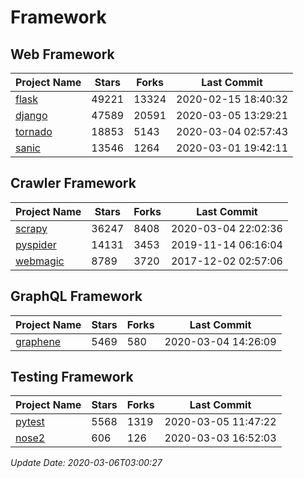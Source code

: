 # Framework

## Web Framework

| Project Name | Stars | Forks | Last Commit |
| ------------ | ----- | ----- | ----------- |
| [flask](https://github.com/pallets/flask) | 49221 | 13324 | 2020-02-15 18:40:32 |
| [django](https://github.com/django/django) | 47589 | 20591 | 2020-03-05 13:29:21 |
| [tornado](https://github.com/tornadoweb/tornado) | 18853 | 5143 | 2020-03-04 02:57:43 |
| [sanic](https://github.com/huge-success/sanic) | 13546 | 1264 | 2020-03-01 19:42:11 |

## Crawler Framework

| Project Name | Stars | Forks | Last Commit |
| ------------ | ----- | ----- | ----------- |
| [scrapy](https://github.com/scrapy/scrapy) | 36247 | 8408 | 2020-03-04 22:02:36 |
| [pyspider](https://github.com/binux/pyspider) | 14131 | 3453 | 2019-11-14 06:16:04 |
| [webmagic](https://github.com/code4craft/webmagic) | 8789 | 3720 | 2017-12-02 02:57:06 |

## GraphQL Framework

| Project Name | Stars | Forks | Last Commit |
| ------------ | ----- | ----- | ----------- |
| [graphene](https://github.com/graphql-python/graphene) | 5469 | 580 | 2020-03-04 14:26:09 |

## Testing Framework

| Project Name | Stars | Forks | Last Commit |
| ------------ | ----- | ----- | ----------- |
| [pytest](https://github.com/pytest-dev/pytest) | 5568 | 1319 | 2020-03-05 11:47:22 |
| [nose2](https://github.com/nose-devs/nose2) | 606 | 126 | 2020-03-03 16:52:03 |

*Update Date: 2020-03-06T03:00:27*